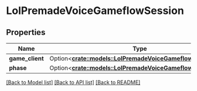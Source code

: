 # LolPremadeVoiceGameflowSession

## Properties

Name | Type | Description | Notes
------------ | ------------- | ------------- | -------------
**game_client** | Option<[**crate::models::LolPremadeVoiceGameflowGameClient**](LolPremadeVoiceGameflowGameClient.md)> |  | [optional]
**phase** | Option<[**crate::models::LolPremadeVoiceGameflowPhase**](LolPremadeVoiceGameflowPhase.md)> |  | [optional]

[[Back to Model list]](../README.md#documentation-for-models) [[Back to API list]](../README.md#documentation-for-api-endpoints) [[Back to README]](../README.md)


